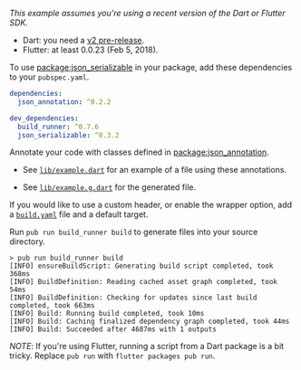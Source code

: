 *This example assumes you're using a recent version of the Dart or Flutter SDK.*

* Dart: you need a [v2 pre-release](https://www.dartlang.org/dart-2).
* Flutter: at least 0.0.23 (Feb 5, 2018).

To use [package:json_serializable][json_serializable] in your package, add these
dependencies to your `pubspec.yaml`.

```yaml
dependencies:
  json_annotation: ^0.2.2

dev_dependencies:
  build_runner: ^0.7.6
  json_serializable: ^0.3.2
```

Annotate your code with classes defined in
[package:json_annotation][json_annotation].

* See [`lib/example.dart`][example] for an example of a file using these
  annotations.

* See [`lib/example.g.dart`][example_g] for the generated file.

If you would like to use a custom header, or enable the wrapper option, add a
[`build.yaml`][build_config] file and a default target.

Run `pub run build_runner build` to generate files into your source directory.

```console
> pub run build_runner build
[INFO] ensureBuildScript: Generating build script completed, took 368ms
[INFO] BuildDefinition: Reading cached asset graph completed, took 54ms
[INFO] BuildDefinition: Checking for updates since last build completed, took 663ms
[INFO] Build: Running build completed, took 10ms
[INFO] Build: Caching finalized dependency graph completed, took 44ms
[INFO] Build: Succeeded after 4687ms with 1 outputs
```

*NOTE*: If you're using Flutter, running a script from a Dart package is a bit
tricky. Replace `pub run` with `flutter packages pub run`.

[example]: lib/example.dart
[example_g]: lib/example.g.dart
[build_config]: build.yaml
[json_annotation]: https://pub.dartlang.org/packages/json_annotation
[json_serializable]: https://pub.dartlang.org/packages/json_serializable
